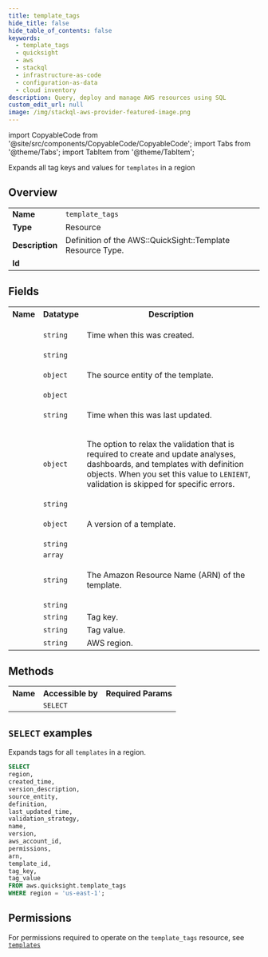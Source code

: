 ```yaml
---
title: template_tags
hide_title: false
hide_table_of_contents: false
keywords:
  - template_tags
  - quicksight
  - aws
  - stackql
  - infrastructure-as-code
  - configuration-as-data
  - cloud inventory
description: Query, deploy and manage AWS resources using SQL
custom_edit_url: null
image: /img/stackql-aws-provider-featured-image.png
---
```


import CopyableCode from '@site/src/components/CopyableCode/CopyableCode';
import Tabs from '@theme/Tabs';
import TabItem from '@theme/TabItem';

Expands all tag keys and values for <code>templates</code> in a region

## Overview
<table>
<tbody>
<tr><td><b>Name</b></td><td><code>template_tags</code></td></tr>
<tr><td><b>Type</b></td><td>Resource</td></tr>
<tr><td><b>Description</b></td><td>Definition of the AWS::QuickSight::Template Resource Type.</td></tr>
<tr><td><b>Id</b></td><td><CopyableCode code="aws.quicksight.template_tags" /></td></tr>
</tbody>
</table>

## Fields
<table>
<tbody>
<tr><th>Name</th><th>Datatype</th><th>Description</th></tr><tr><td><CopyableCode code="created_time" /></td><td><code>string</code></td><td><p>Time when this was created.</p></td></tr>
<tr><td><CopyableCode code="version_description" /></td><td><code>string</code></td><td></td></tr>
<tr><td><CopyableCode code="source_entity" /></td><td><code>object</code></td><td><p>The source entity of the template.</p></td></tr>
<tr><td><CopyableCode code="definition" /></td><td><code>object</code></td><td></td></tr>
<tr><td><CopyableCode code="last_updated_time" /></td><td><code>string</code></td><td><p>Time when this was last updated.</p></td></tr>
<tr><td><CopyableCode code="validation_strategy" /></td><td><code>object</code></td><td><p>The option to relax the validation that is required to create and update analyses, dashboards, and templates with definition objects. When you set this value to <code>LENIENT</code>, validation is skipped for specific errors.</p></td></tr>
<tr><td><CopyableCode code="name" /></td><td><code>string</code></td><td></td></tr>
<tr><td><CopyableCode code="version" /></td><td><code>object</code></td><td><p>A version of a template.</p></td></tr>
<tr><td><CopyableCode code="aws_account_id" /></td><td><code>string</code></td><td></td></tr>
<tr><td><CopyableCode code="permissions" /></td><td><code>array</code></td><td></td></tr>
<tr><td><CopyableCode code="arn" /></td><td><code>string</code></td><td><p>The Amazon Resource Name (ARN) of the template.</p></td></tr>
<tr><td><CopyableCode code="template_id" /></td><td><code>string</code></td><td></td></tr>
<tr><td><CopyableCode code="tag_key" /></td><td><code>string</code></td><td>Tag key.</td></tr>
<tr><td><CopyableCode code="tag_value" /></td><td><code>string</code></td><td>Tag value.</td></tr>
<tr><td><CopyableCode code="region" /></td><td><code>string</code></td><td>AWS region.</td></tr>
</tbody>
</table>

## Methods

<table>
<tbody>
  <tr>
    <th>Name</th>
    <th>Accessible by</th>
    <th>Required Params</th>
  </tr>
  <tr>
    <td><CopyableCode code="list_resources" /></td>
    <td><code>SELECT</code></td>
    <td><CopyableCode code="region" /></td>
  </tr>
</tbody>
</table>

## `SELECT` examples
Expands tags for all <code>templates</code> in a region.
```sql
SELECT
region,
created_time,
version_description,
source_entity,
definition,
last_updated_time,
validation_strategy,
name,
version,
aws_account_id,
permissions,
arn,
template_id,
tag_key,
tag_value
FROM aws.quicksight.template_tags
WHERE region = 'us-east-1';
```


## Permissions

For permissions required to operate on the <code>template_tags</code> resource, see <a href="/services/quicksight/templates/#permissions"><code>templates</code></a>

